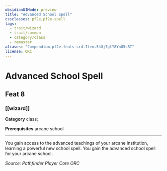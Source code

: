 ```yaml
---
obsidianUIMode: preview
title: "Advanced School Spell"
cssclasses: pf2e,pf2e-spell
tags:
  - trait/wizard
  - trait/common
  - category/class
  - remaster
aliases: "Compendium.pf2e.feats-srd.Item.5hUj7glY8YnO5sBI"
license: ORC
---
```

# Advanced School Spell
## Feat 8
### [[wizard]]

**Category** class; 



**Prerequisites** arcane school
* * *
You gain access to the advanced teachings of your arcane institution, learning a powerful new school spell. You gain the advanced school spell for your arcane school.

*Source: Pathfinder Player Core*
*ORC*